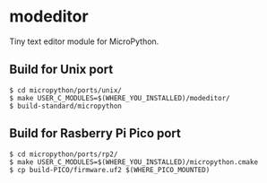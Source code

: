# modeditor
Tiny text editor module for MicroPython.

## Build for Unix port

```
$ cd micropython/ports/unix/
$ make USER_C_MODULES=$(WHERE_YOU_INSTALLED)/modeditor/
$ build-standard/micropython
```

## Build for Rasberry Pi Pico port

```
$ cd micropython/ports/rp2/
$ make USER_C_MODULES=$(WHERE_YOU_INSTALLED)/micropython.cmake
$ cp build-PICO/firmware.uf2 $(WHERE_PICO_MOUNTED)
```

